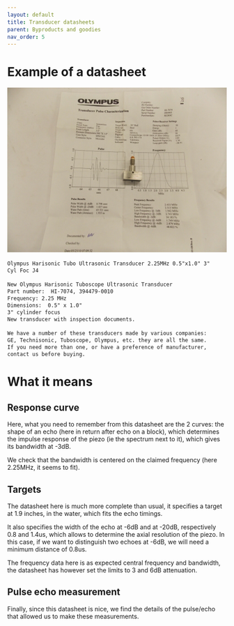 ```yaml
---
layout: default
title: Transducer datasheets
parent: Byproducts and goodies
nav_order: 5
---
```


# Example of a datasheet

![](https://raw.githubusercontent.com/kelu124/un0rick/master/images/piezo_datasheet.jpg)

```
Olympus Harisonic Tubo Ultrasonic Transducer 2.25MHz 0.5"x1.0" 3" 
Cyl Foc J4

New Olympus Harisonic Tuboscope Ultrasonic Transducer
Part number:  HI-7074, 394479-0010
Frequency: 2.25 MHz
Dimensions:  0.5" x 1.0"
3" cylinder focus
New transducer with inspection documents.

We have a number of these transducers made by various companies:
GE, Technisonic, Tuboscope, Olympus, etc. they are all the same. 
If you need more than one, or have a preference of manufacturer,
contact us before buying.
```

# What it means

## Response curve

Here, what you need to remember from this datasheet are the 2 curves: the shape of an echo (here in return after echo on a block), which determines the impulse response of the piezo (ie the spectrum next to it), which gives its bandwidth at -3dB.

We check that the bandwidth is centered on the claimed frequency (here 2.25MHz, it seems to fit).

## Targets

The datasheet here is much more complete than usual, it specifies a target at 1.9 inches, in the water, which fits the echo timings.

It also specifies the width of the echo at -6dB and at -20dB, respectively 0.8 and 1.4us, which allows to determine the axial resolution of the piezo. In this case, if we want to distinguish two echoes at -6dB, we will need a minimum distance of 0.8us.

The frequency data here is as expected central frequency and bandwidth, the datasheet has however set the limits to 3 and 6dB attenuation.

## Pulse echo measurement

Finally, since this datasheet is nice, we find the details of the pulse/echo that allowed us to make these measurements.

